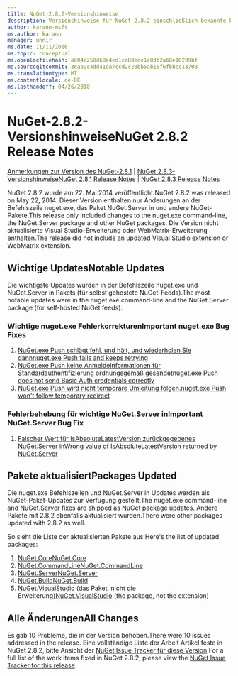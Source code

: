 ```yaml
---
title: NuGet-2.8.2-Versionshinweise
description: Versionshinweise für NuGet 2.8.2 einschließlich bekannte Probleme, Fehlerbehebungen, Funktionen und Archivierung von dcrs Design.
author: karann-msft
ms.author: karann
manager: unnir
ms.date: 11/11/2016
ms.topic: conceptual
ms.openlocfilehash: a004c250d60a4ed1ca8dede1e83b2a68e10299bf
ms.sourcegitcommit: 3eab9c4dd41ea7ccd2c28bb5ab16f6fbbec13708
ms.translationtype: MT
ms.contentlocale: de-DE
ms.lasthandoff: 04/26/2018
---
```

# <a name="nuget-282-release-notes"></a><span data-ttu-id="ae210-103">NuGet-2.8.2-Versionshinweise</span><span class="sxs-lookup"><span data-stu-id="ae210-103">NuGet 2.8.2 Release Notes</span></span>

<span data-ttu-id="ae210-104">[Anmerkungen zur Version des NuGet-2.8.1](../release-notes/nuget-2.8.1.md) | [NuGet 2.8.3-Versionshinweise](../release-notes/nuget-2.8.3.md)</span><span class="sxs-lookup"><span data-stu-id="ae210-104">[NuGet 2.8.1 Release Notes](../release-notes/nuget-2.8.1.md) | [NuGet 2.8.3 Release Notes](../release-notes/nuget-2.8.3.md)</span></span>

<span data-ttu-id="ae210-105">NuGet 2.8.2 wurde am 22. Mai 2014 veröffentlicht.</span><span class="sxs-lookup"><span data-stu-id="ae210-105">NuGet 2.8.2 was released on May 22, 2014.</span></span>  <span data-ttu-id="ae210-106">Dieser Version enthalten nur Änderungen an der Befehlszeile nuget.exe, das Paket NuGet.Server in und andere NuGet-Pakete.</span><span class="sxs-lookup"><span data-stu-id="ae210-106">This release only included changes to the nuget.exe command-line, the NuGet.Server package and other NuGet packages.</span></span>  <span data-ttu-id="ae210-107">Die Version nicht aktualisierte Visual Studio-Erweiterung oder WebMatrix-Erweiterung enthalten.</span><span class="sxs-lookup"><span data-stu-id="ae210-107">The release did not include an updated Visual Studio extension or WebMatrix extension.</span></span>

## <a name="notable-updates"></a><span data-ttu-id="ae210-108">Wichtige Updates</span><span class="sxs-lookup"><span data-stu-id="ae210-108">Notable Updates</span></span>

<span data-ttu-id="ae210-109">Die wichtigste Updates wurden in der Befehlszeile nuget.exe und NuGet.Server in Pakets (für selbst gehostete NuGet-Feeds).</span><span class="sxs-lookup"><span data-stu-id="ae210-109">The most notable updates were in the nuget.exe command-line and the NuGet.Server package (for self-hosted NuGet feeds).</span></span>

### <a name="important-nugetexe-bug-fixes"></a><span data-ttu-id="ae210-110">Wichtige nuget.exe Fehlerkorrekturen</span><span class="sxs-lookup"><span data-stu-id="ae210-110">Important nuget.exe Bug Fixes</span></span>

1. [<span data-ttu-id="ae210-111">NuGet.exe Push schlägt fehl, und hält, und wiederholen Sie dann</span><span class="sxs-lookup"><span data-stu-id="ae210-111">nuget.exe Push fails and keeps retrying</span></span>](https://nuget.codeplex.com/workitem/4000)
1. [<span data-ttu-id="ae210-112">NuGet.exe Push keine Anmeldeinformationen für Standardauthentifizierung ordnungsgemäß gesendet</span><span class="sxs-lookup"><span data-stu-id="ae210-112">nuget.exe Push does not send Basic Auth credentials correctly</span></span>](https://nuget.codeplex.com/workitem/4109)
1. [<span data-ttu-id="ae210-113">NuGet.exe Push wird nicht temporäre Umleitung folgen.</span><span class="sxs-lookup"><span data-stu-id="ae210-113">nuget.exe Push won't follow temporary redirect</span></span>](https://nuget.codeplex.com/workitem/4050)

### <a name="important-nugetserver-bug-fix"></a><span data-ttu-id="ae210-114">Fehlerbehebung für wichtige NuGet.Server in</span><span class="sxs-lookup"><span data-stu-id="ae210-114">Important NuGet.Server Bug Fix</span></span>

1. [<span data-ttu-id="ae210-115">Falscher Wert für IsAbsoluteLatestVersion zurückgegebenes NuGet.Server in</span><span class="sxs-lookup"><span data-stu-id="ae210-115">Wrong value of IsAbsoluteLatestVersion returned by NuGet.Server</span></span>](https://nuget.codeplex.com/workitem/4147)

## <a name="packages-updated"></a><span data-ttu-id="ae210-116">Pakete aktualisiert</span><span class="sxs-lookup"><span data-stu-id="ae210-116">Packages Updated</span></span>

<span data-ttu-id="ae210-117">Die nuget.exe Befehlszeilen und NuGet.Server in Updates werden als NuGet-Paket-Updates zur Verfügung gestellt.</span><span class="sxs-lookup"><span data-stu-id="ae210-117">The nuget.exe command-line and NuGet.Server fixes are shipped as NuGet package updates.</span></span>  <span data-ttu-id="ae210-118">Andere Pakete mit 2.8.2 ebenfalls aktualisiert wurden.</span><span class="sxs-lookup"><span data-stu-id="ae210-118">There were other packages updated with 2.8.2 as well.</span></span>

<span data-ttu-id="ae210-119">So sieht die Liste der aktualisierten Pakete aus:</span><span class="sxs-lookup"><span data-stu-id="ae210-119">Here's the list of updated packages:</span></span>

1. [<span data-ttu-id="ae210-120">NuGet.Core</span><span class="sxs-lookup"><span data-stu-id="ae210-120">NuGet.Core</span></span>](https://www.nuget.org/packages/NuGet.Core/)
1. [<span data-ttu-id="ae210-121">NuGet.CommandLine</span><span class="sxs-lookup"><span data-stu-id="ae210-121">NuGet.CommandLine</span></span>](https://www.nuget.org/packages/NuGet.CommandLine/)
1. [<span data-ttu-id="ae210-122">NuGet.Server</span><span class="sxs-lookup"><span data-stu-id="ae210-122">NuGet.Server</span></span>](https://www.nuget.org/packages/NuGet.Server/)
1. [<span data-ttu-id="ae210-123">NuGet.Build</span><span class="sxs-lookup"><span data-stu-id="ae210-123">NuGet.Build</span></span>](https://www.nuget.org/packages/NuGet.Build/)
1. <span data-ttu-id="ae210-124">[NuGet.VisualStudio](https://www.nuget.org/packages/NuGet.VisualStudio/) (das Paket, nicht die Erweiterung)</span><span class="sxs-lookup"><span data-stu-id="ae210-124">[NuGet.VisualStudio](https://www.nuget.org/packages/NuGet.VisualStudio/) (the package, not the extension)</span></span>

## <a name="all-changes"></a><span data-ttu-id="ae210-125">Alle Änderungen</span><span class="sxs-lookup"><span data-stu-id="ae210-125">All Changes</span></span>
<span data-ttu-id="ae210-126">Es gab 10 Probleme, die in der Version behoben.</span><span class="sxs-lookup"><span data-stu-id="ae210-126">There were 10 issues addressed in the release.</span></span> <span data-ttu-id="ae210-127">Eine vollständige Liste der Arbeit Artikel feste in NuGet 2.8.2, bitte Ansicht der [NuGet Issue Tracker für diese Version](https://nuget.codeplex.com/workitem/list/advanced?keyword=&status=All&type=All&priority=All&release=NuGet%202.8.2&assignedTo=All&component=All&sortField=LastUpdatedDate&sortDirection=Descending&page=0&reasonClosed=All).</span><span class="sxs-lookup"><span data-stu-id="ae210-127">For a full list of the work items fixed in NuGet 2.8.2, please view the [NuGet Issue Tracker for this release](https://nuget.codeplex.com/workitem/list/advanced?keyword=&status=All&type=All&priority=All&release=NuGet%202.8.2&assignedTo=All&component=All&sortField=LastUpdatedDate&sortDirection=Descending&page=0&reasonClosed=All).</span></span>
